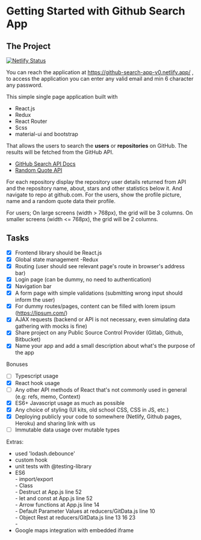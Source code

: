 # Getting Started with Github Search App

## The Project
[![Netlify Status](https://api.netlify.com/api/v1/badges/465be345-e8fd-4ae9-b7bb-49722ca85ca2/deploy-status)](https://app.netlify.com/sites/github-search-app-v0/deploys)

You can reach the application at https://github-search-app-v0.netlify.app/  , to access the application you can enter any valid email and min 6 character any password.

This simple single page application built with

* React.js
* Redux 
* React Router
* Scss
* material-ui and bootstrap

That allows the users to search the **users** or **repositories** on GitHub. The results will be fetched from the GitHub API.

* [GitHub Search API Docs](https://developer.github.com/v3/search/)
* [Random Quote API](https://api.quotable.io/random)



For each repository display the repository user details returned from API and the repository name, about, stars and other statistics below it. And navigate to repo at github.com.
For the users, show the profile picture, name and a random quote data their profile.

For users;
On large screens (width > 768px), the grid will be 3 columns.
On smaller screens (width <= 768px), the grid will be 2 columns.


## Tasks

- [x] Frontend library should be React.js  
- [x] Global state management -Redux
- [x] Routing (user should see relevant page's route in browser's address bar)
- [x] Login page (can be dummy, no need to authentication)
- [x] Navigation bar
- [x] A form page with simple validations (submitting wrong input should inform the user)
- [x] For dummy routes/pages, content can be filled with lorem ipsum (https://lipsum.com/)
- [x] AJAX requests (backend or API is not necessary, even simulating data gathering with mocks is fine)
- [x] Share project on any Public Source Control Provider (Gitlab, Github, Bitbucket)
- [x] Name your app and add a small description about what's the purpose of the app

Bonuses

- [ ] Typescript usage
- [x] React hook usage
- [ ] Any other API methods of React that's not commonly used in general (e.g: refs, memo, Context)
- [x] ES6+ Javascript usage as much as possible
- [x] Any choice of styling (UI kits, old school CSS, CSS in JS, etc.)
- [x] Deploying publicly your code to somewhere (Netlify, Github pages, Heroku) and sharing link with us
- [ ] Immutable data usage over mutable types

Extras:

-    used 'lodash.debounce'
-    custom hook
-    unit tests with @testing-library
-    ES6  
    - import/export  
    - Class  
    - Destruct at App.js line 52  
    - let and const at App.js line 52  
    - Arrow functions at App.js line 14  
    - Default Parameter Values at reducers/GitData.js line 10  
    - Object Rest  at reducers/GitData.js line 13 16 23  
    -   
-    Google maps integration with embedded iframe
